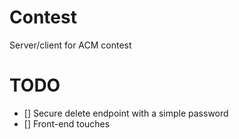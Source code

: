 # Contest 
Server/client for ACM contest

# TODO
- [] Secure delete endpoint with a simple password
- [] Front-end touches
